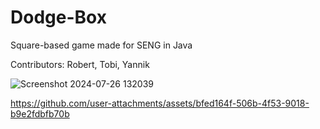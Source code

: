 # Dodge-Box

Square-based game made for SENG in Java

Contributors: Robert, Tobi, Yannik

![Screenshot 2024-07-26 132039](https://github.com/user-attachments/assets/6779729d-390a-4dd8-8d3e-d07c5578bf29)


https://github.com/user-attachments/assets/bfed164f-506b-4f53-9018-b9e2fdbfb70b

